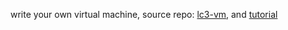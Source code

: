 write your own virtual machine, source repo: [lc3-vm](https://github.com/justinmeiners/lc3-vm), and [tutorial](https://justinmeiners.github.io/lc3-vm/)